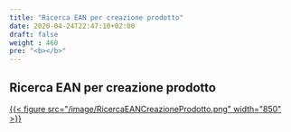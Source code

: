```yaml
---
title: "Ricerca EAN per creazione prodotto"
date: 2020-04-24T22:47:10+02:00
draft: false
weight : 460
pre: "<b></b>"
---
```


## Ricerca EAN per creazione prodotto
[{{< figure src="/image/RicercaEANCreazioneProdotto.png"  width="850"  >}}](/image/RicercaEANCreazioneProdotto.png)


